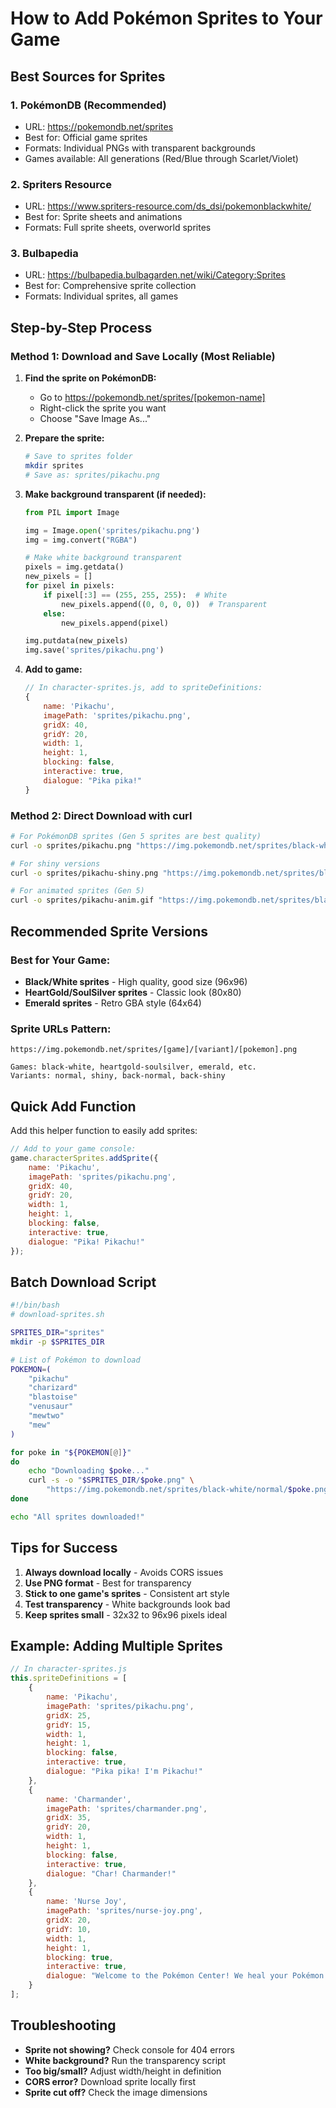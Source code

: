 # How to Add Pokémon Sprites to Your Game

## Best Sources for Sprites

### 1. **PokémonDB (Recommended)**
- URL: https://pokemondb.net/sprites
- Best for: Official game sprites
- Formats: Individual PNGs with transparent backgrounds
- Games available: All generations (Red/Blue through Scarlet/Violet)

### 2. **Spriters Resource**
- URL: https://www.spriters-resource.com/ds_dsi/pokemonblackwhite/
- Best for: Sprite sheets and animations
- Formats: Full sprite sheets, overworld sprites

### 3. **Bulbapedia**
- URL: https://bulbapedia.bulbagarden.net/wiki/Category:Sprites
- Best for: Comprehensive sprite collection
- Formats: Individual sprites, all games

## Step-by-Step Process

### Method 1: Download and Save Locally (Most Reliable)

1. **Find the sprite on PokémonDB:**
   - Go to https://pokemondb.net/sprites/[pokemon-name]
   - Right-click the sprite you want
   - Choose "Save Image As..."

2. **Prepare the sprite:**
   ```bash
   # Save to sprites folder
   mkdir sprites
   # Save as: sprites/pikachu.png
   ```

3. **Make background transparent (if needed):**
   ```python
   from PIL import Image
   
   img = Image.open('sprites/pikachu.png')
   img = img.convert("RGBA")
   
   # Make white background transparent
   pixels = img.getdata()
   new_pixels = []
   for pixel in pixels:
       if pixel[:3] == (255, 255, 255):  # White
           new_pixels.append((0, 0, 0, 0))  # Transparent
       else:
           new_pixels.append(pixel)
   
   img.putdata(new_pixels)
   img.save('sprites/pikachu.png')
   ```

4. **Add to game:**
   ```javascript
   // In character-sprites.js, add to spriteDefinitions:
   {
       name: 'Pikachu',
       imagePath: 'sprites/pikachu.png',
       gridX: 40,
       gridY: 20,
       width: 1,
       height: 1,
       blocking: false,
       interactive: true,
       dialogue: "Pika pika!"
   }
   ```

### Method 2: Direct Download with curl

```bash
# For PokémonDB sprites (Gen 5 sprites are best quality)
curl -o sprites/pikachu.png "https://img.pokemondb.net/sprites/black-white/normal/pikachu.png"

# For shiny versions
curl -o sprites/pikachu-shiny.png "https://img.pokemondb.net/sprites/black-white/shiny/pikachu.png"

# For animated sprites (Gen 5)
curl -o sprites/pikachu-anim.gif "https://img.pokemondb.net/sprites/black-white/anim/normal/pikachu.gif"
```

## Recommended Sprite Versions

### Best for Your Game:
- **Black/White sprites** - High quality, good size (96x96)
- **HeartGold/SoulSilver sprites** - Classic look (80x80)
- **Emerald sprites** - Retro GBA style (64x64)

### Sprite URLs Pattern:
```
https://img.pokemondb.net/sprites/[game]/[variant]/[pokemon].png

Games: black-white, heartgold-soulsilver, emerald, etc.
Variants: normal, shiny, back-normal, back-shiny
```

## Quick Add Function

Add this helper function to easily add sprites:

```javascript
// Add to your game console:
game.characterSprites.addSprite({
    name: 'Pikachu',
    imagePath: 'sprites/pikachu.png',
    gridX: 40,
    gridY: 20,
    width: 1,
    height: 1,
    blocking: false,
    interactive: true,
    dialogue: "Pika! Pikachu!"
});
```

## Batch Download Script

```bash
#!/bin/bash
# download-sprites.sh

SPRITES_DIR="sprites"
mkdir -p $SPRITES_DIR

# List of Pokémon to download
POKEMON=(
    "pikachu"
    "charizard"
    "blastoise"
    "venusaur"
    "mewtwo"
    "mew"
)

for poke in "${POKEMON[@]}"
do
    echo "Downloading $poke..."
    curl -s -o "$SPRITES_DIR/$poke.png" \
        "https://img.pokemondb.net/sprites/black-white/normal/$poke.png"
done

echo "All sprites downloaded!"
```

## Tips for Success

1. **Always download locally** - Avoids CORS issues
2. **Use PNG format** - Best for transparency
3. **Stick to one game's sprites** - Consistent art style
4. **Test transparency** - White backgrounds look bad
5. **Keep sprites small** - 32x32 to 96x96 pixels ideal

## Example: Adding Multiple Sprites

```javascript
// In character-sprites.js
this.spriteDefinitions = [
    {
        name: 'Pikachu',
        imagePath: 'sprites/pikachu.png',
        gridX: 25,
        gridY: 15,
        width: 1,
        height: 1,
        blocking: false,
        interactive: true,
        dialogue: "Pika pika! I'm Pikachu!"
    },
    {
        name: 'Charmander',
        imagePath: 'sprites/charmander.png',
        gridX: 35,
        gridY: 20,
        width: 1,
        height: 1,
        blocking: false,
        interactive: true,
        dialogue: "Char! Charmander!"
    },
    {
        name: 'Nurse Joy',
        imagePath: 'sprites/nurse-joy.png',
        gridX: 20,
        gridY: 10,
        width: 1,
        height: 1,
        blocking: true,
        interactive: true,
        dialogue: "Welcome to the Pokémon Center! We heal your Pokémon to perfect health!"
    }
];
```

## Troubleshooting

- **Sprite not showing?** Check console for 404 errors
- **White background?** Run the transparency script
- **Too big/small?** Adjust width/height in definition
- **CORS error?** Download sprite locally first
- **Sprite cut off?** Check the image dimensions